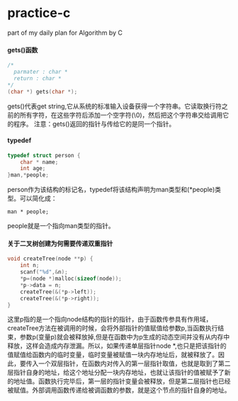 # practice-c
part of my daily plan for Algorithm by C

#### gets()函数
```c
/*
  parmater : char *
  return : char *
*/
(char *) gets(char *);
```
gets()代表get string,它从系统的标准输入设备获得一个字符串。它读取换行符之前的所有字符，在这些字符后添加一个空字符(\0)，然后把这个字符串交给调用它的程序。
注意：gets()返回的指针与传给它的是同一个指针。

#### typedef
```c
typedef struct person {
	char * name;
	int age;
}man,*people;
```
person作为该结构的标记名，typedef将该结构声明为man类型和(*people)类型。可以简化成：
```
man * people;
```
people就是一个指向man类型的指针。

#### 关于二叉树创建为何需要传递双重指针
```c
void createTree(node **p) {
	int n;
	scanf("%d",&n);
	*p=(node *)malloc(sizeof(node));
	*p->data = n;
	createTree(&(*p->left));
	createTree(&(*p->right));	
}
```
这里p指的是一个指向node结构的指针的指针，由于函数传参具有作用域，createTree方法在被调用的时候，会将外部指针的值赋值给参数p,当函数执行结束，参数p(变量p)就会被释放掉,但是在函数中为p生成的动态空间并没有从内存中释放，这样会造成内存泄漏。所以，如果传递单层指针node *,也只是把该指针的值赋值给函数内的临时变量，临时变量被赋值一块内存地址后，就被释放了。因此，要传入一个双层指针，在函数内对传入的第一层指针取值，也就是取到了第二层指针自身的地址，给这个地址分配一块内存地址，也就让该指针的值被赋予了新的地址值。函数执行完毕后，第一层的指针变量会被释放，但是第二层指针也已经被赋值。外部调用函数传递给被调函数的参数，就是这个节点的指针自身的地址。
